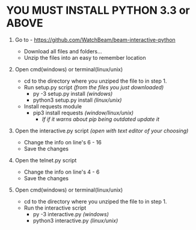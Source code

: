 # YOU MUST INSTALL PYTHON 3.3 or ABOVE

1. Go to - https://github.com/WatchBeam/beam-interactive-python
    * Download all files and folders... 
    * Unzip the files into an easy to remember location

2. Open cmd(windows) or terminal(linux/unix)
   * cd to the directory where you unziped the file to in step 1.
    * Run setup.py script _(from the files you just downloaded)_
        * py -3 setup.py install _(windows)_
        * python3 setup.py install _(linux/unix)_
    * Install requests module
         * pip3 install requests _(window/linux/unix)_
            * _If if it warns about pip being outdated update it_

3. Open the interactive.py script _(open with text editor of your choosing)_
   * Change the info on line's 6 - 16
   * Save the changes

4. Open the telnet.py script
   * Change the info on line's 4 - 6
   * Save the changes

5. Open cmd(windows) or terminal(linux/unix)
   * cd to the directory where you unziped the file to in step 1.
   * Run the interactive script
      * py -3 interactive.py _(windows)_
      * python3 interactive.py _(linux/unix)_

